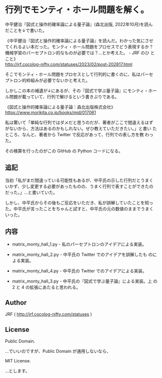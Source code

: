 # 行列でモンティ・ホール問題を解く。

<!-- Time-stamp: "2023-02-14T13:41:29Z" -->

中平健治『図式と操作的確率論による量子論』(森北出版, 2022年10月)を読ん
だことを↓で書いた。

《中平健治『図式と操作的確率論による量子論』を読んだ。わかった気にさせ
てくれるよい本だった。モンティ・ホール問題をプロセスでどう表現するか？
機械学習のパーセプトロン的なものが必要では？…とか考えた。 - JRF のひ
とこと》  
http://jrf.cocolog-nifty.com/statuses/2023/02/post-202817.html

そこでモンティ・ホール問題をプロセスとして行列的に書くのに、私はパーセ
プトロン的枠組みが必要でないかと考えた。

しかしこの本の補遺が↓にあるが、その『図式で学ぶ量子論』にモンティ・ホー
ル問題が載っていて、行列で解けるという書きぶりである。

《図式と操作的確率論による量子論｜森北出版株式会社》  
https://www.morikita.co.jp/books/mid/017061

私は驚いて「単純な行列ではダメだと思うのだが、著者がここで間違えるはず
がないから、方法はあるのかもしれない。ぜひ教えていただきたい。」と書い
たところ、なんと、著者から Twitter で反応があって、行列での表し方を教
わった。

その検算を行ったのがこの GitHub の Python コードになる。


## 追記

当初「私がまだ間違っている可能性もあるが、中平氏の示した行列だとうまく
いかず、少し変更する必要があったものの、うまく行列で表すことができたの
だった。」…と書いていた。

しかし、中平氏からその後もご反応をいただき、私が誤解していたことを知っ
た。中平氏が言ったことをちゃんと試すと、中平氏の元の数値のままでうまく
いった。


## 内容

 * matrix_monty_hall_1.py - 私のパーセプトロンのアイデアによる実装。

 * matrix_monty_hall_2.py - 中平氏の Twitter でのアイデアを誤解したも
   のによる実装。

 * matrix_monty_hall_4.py - 中平氏の Twitter でのアイデアによる実装。

 * matrix_monty_hall_3.py - 中平氏の『図式で学ぶ量子論』による実装。上
   の 2 と 4 の拡張にあたると思われる。


## Author

JRF ( http://jrf.cocolog-nifty.com/statuses )


## License

Public Domain.

…でいいのですが、Public Domain が通用しないなら、

MIT License.

…とします。
